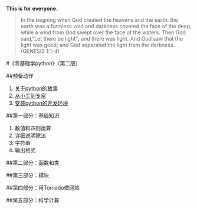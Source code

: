 **This is for everyone.**

>In the begning when God created the heavens and the earth. the earth was a formless void and darkness covered the face of the deep, while a wind from God swept over the face of the waters. Then God said,"Let there be light"; and there was light. And God saw that the light was good; and God separated the light from the darkness. (GENESIS 1:1-4)

#《零基础学python》（第二版）

##预备动作

1. [关于python的故事](./01.md)
2. [从小工到专家](./02.md)
3. [安装python的开发环境](./03.md)

##第一部分：基础知识

1. 数值和四则运算
2. 详细说明除法
3. 字符串
4. 输出格式

##第二部分：函数和类

##第三部分：模块

##第四部分：用Tornado做网站

##第五部分：科学计算

